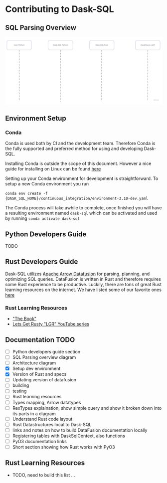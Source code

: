 # Contributing to Dask-SQL

## SQL Parsing Overview

![Dask-SQL Sequence Diagram](assets/dask-sql-sequence.jpg)

## Environment Setup

### Conda
Conda is used both by CI and the development team. Therefore Conda is the fully supported and preferred method for using and developing Dask-SQL.

Installing Conda is outside the scope of this document. However a nice guide for installing on Linux can be found [here](https://docs.conda.io/projects/conda/en/latest/user-guide/install/linux.html)

Setting up your Conda environment for development is straightforward. To setup a new Conda environment you run
```
conda env create -f {DASK_SQL_HOME}/continuous_integration/environment-3.10-dev.yaml
```

The Conda process will take awhile to complete, once finished you will have a resulting environment named `dask-sql` which can be activated and used by running `conda activate dask-sql`

## Python Developers Guide
TODO

## Rust Developers Guide

Dask-SQL utilizes [Apache Arrow Datafusion](https://github.com/apache/arrow-datafusion) for parsing, planning, and optimizing SQL queries. DataFusion is written in Rust and therefore requires some Rust experience to be productive. Luckily, there are tons of great Rust learning resources on the internet. We have listed some of our favorite ones [here](#rust-learning-resources)

### Rust Learning Resources
- ["The Book"](https://doc.rust-lang.org/book/)
- [Lets Get Rusty "LGR" YouTube series](https://www.youtube.com/c/LetsGetRusty)

## Documentation TODO
- [ ] Python developers guide section
- [ ] SQL Parsing overview diagram
- [ ] Architecture diagram
- [x] Setup dev environment
- [x] Version of Rust and specs
- [ ] Updating version of datafusion
- [ ] building
- [ ] testing
- [ ] Rust learning resources
- [ ] Types mapping, Arrow datatypes
- [ ] RexTypes explaination, show simple query and show it broken down into its parts in a diagram
- [ ] Understand Rust code layout
- [ ] Rust Datastructures local to Dask-SQL
- [ ] links and notes on how to build DataFusion documentation locally
- [ ] Registering tables with DaskSqlContext, also functions
- [ ] PyO3 documentation links
- [ ] Short section showing how Rust works with PyO3

## Rust Learning Resources
 - TODO, need to build this list ...
